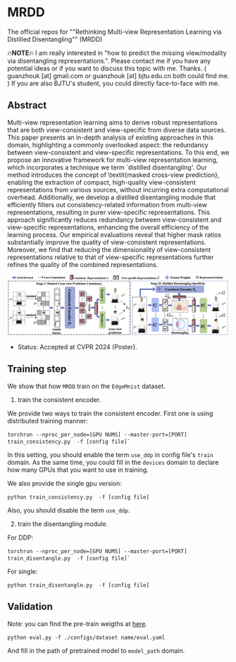# MRDD
The official repos for ""Rethinking Multi-view Representation Learning via Distilled Disentangling"" (MRDD)

:fire:**NOTE**:fire: I am really interested in "how to predict the missing view/modality via disentangling representations.". Please contact me if you have any potential ideas or if you want to discuss this topic with me. Thanks. ( guanzhouk [at] gmail.com or guanzhouk [at] bjtu.edu.cn both could find me. ) If you are also BJTU's student, you could directly face-to-face with me. 

## Abstract

Multi-view representation learning aims to derive robust representations that are both view-consistent and view-specific from diverse data sources. This paper presents an in-depth analysis of existing approaches in this domain, highlighting a commonly overlooked aspect: the redundancy between view-consistent and view-specific representations. To this end, we propose an innovative framework for multi-view representation learning, which incorporates a technique we term `distilled disentangling'.
Our method introduces the concept of \textit{masked cross-view prediction}, enabling the extraction of compact, high-quality view-consistent representations from various sources, without incurring extra computational overhead. Additionally, we develop a distilled disentangling module that efficiently filters out consistency-related information from multi-view representations, resulting in purer view-specific representations.
This approach significantly reduces redundancy between view-consistent and view-specific representations, enhancing the overall efficiency of the learning process. Our empirical evaluations reveal that higher mask ratios substantially improve the quality of view-consistent representations. Moreover, we find that reducing the dimensionality of view-consistent representations relative to that of view-specific representations further refines the quality of the combined representations.


![framework](./imgs/framework.png)

- Status:  Accepted at CVPR 2024 (Poster).


## Training step

We show that how `MRDD` train on the `EdgeMnist` dataset.


1. train the consistent encoder.

We provide two ways to train the consistent encoder. First one is using distributed training manner:


```
torchrun --nproc_per_node=[GPU NUMS] --master-port=[PORT] train_consistency.py  -f [config file]`
```

In this setting, you should enable the term `use_ddp` in config file's `train` domain. As the same time, you could fill in the `devices` domain to declare how many GPUs that you want to use in training.

We also provide the single gpu version:
```
python train_consistency.py  -f [config file]
```

Also, you should disable the term `use_ddp`.


2. train the disentangling module.

For DDP:
```
torchrun --nproc_per_node=[GPU NUMS] --master-port=[PORT] train_disentangle.py  -f [config file]`
```
For single:
```
python train_disentangle.py  -f [config file]
```



## Validation

Note: you can find the pre-train weigths at [here](https://drive.google.com/file/d/1ihSw5NpUGdgEUEYKvZuLCo_hp3uJ26Yr/view?usp=sharing).  


```
python eval.py -f ./configs/dataset name/eval.yaml
```

And fill in the path of pretrained model to `model_path` domain.

